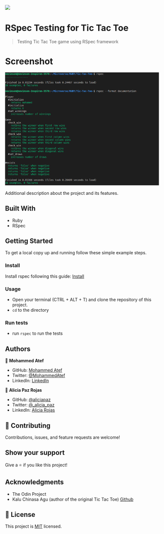 ![](https://img.shields.io/badge/Microverse-blueviolet)

# RSpec Testing for Tic Tac Toe

> Testing Tic Tac Toe game using RSpec framework

# Screenshot 

![screenshot](./Screenshot.png)

Additional description about the project and its features.

## Built With

- Ruby
- RSpec

## Getting Started

To get a local copy up and running follow these simple example steps.

### Install

Install rspec following this guide: [Install](https://www.theodinproject.com/courses/ruby-programming/lessons/introduction-to-rspec)

### Usage

- Open your terminal (CTRL + ALT + T) and clone the repository of this project.
- `cd` to the directory 

### Run tests

- run `rspec` to run the tests


## Authors

👤 **Mohammed Atef**

- GitHub: [Mohammed Atef](https://github.com/Mohamed-js)
- Twitter: [@MohammedAtef](https://twitter.com/Demovejetta)
- LinkedIn: [LinkedIn](https://www.linkedin.com/in/mohamed-atef-032b6b1b0/) 

👤 **Alicia Paz Rojas**

- GitHub: [@aliciapaz](https://github.com/aliciapaz)
- Twitter: [@_alicia_paz](https://twitter.com/_alicia_paz)
- LinkedIn: [Alicia Rojas](https://www.linkedin.com/in/alicia-rojas-71468418a/)

## 🤝 Contributing

Contributions, issues, and feature requests are welcome!

## Show your support

Give a ⭐️ if you like this project!

## Acknowledgments

- The Odin Project
- Kalu Chinasa Agu (author of the original Tic Tac Toe) [Github](https://github.com/Nasa28)

## 📝 License

This project is [MIT](LICENSE) licensed.
